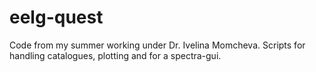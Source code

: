 # eelg-quest
Code from my summer working under Dr. Ivelina Momcheva. Scripts for handling catalogues, plotting and for a spectra-gui.
